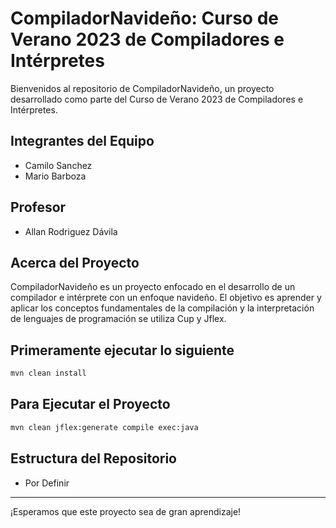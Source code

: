 # CompiladorNavideño: Curso de Verano 2023 de Compiladores e Intérpretes

Bienvenidos al repositorio de CompiladorNavideño, un proyecto desarrollado como parte del Curso de Verano 2023 de Compiladores e Intérpretes.

## Integrantes del Equipo

- Camilo Sanchez
- Mario Barboza

## Profesor

- Allan Rodriguez Dávila

## Acerca del Proyecto

CompiladorNavideño es un proyecto enfocado en el desarrollo de un compilador e intérprete con un enfoque navideño. El objetivo es aprender y aplicar los conceptos fundamentales de la compilación y la interpretación de lenguajes de programación se utiliza Cup y Jflex.
## Primeramente ejecutar lo siguiente 
```bash
mvn clean install
```

## Para Ejecutar el Proyecto

```bash
mvn clean jflex:generate compile exec:java
```

## Estructura del Repositorio

- Por Definir

---

¡Esperamos que este proyecto sea de gran aprendizaje!

